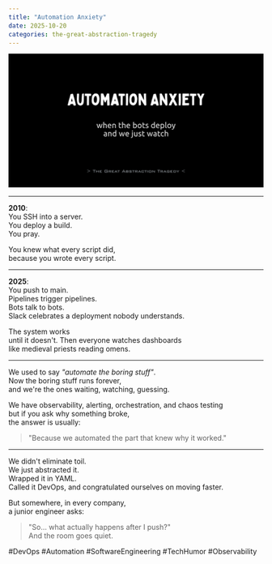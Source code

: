 ```yaml
---
title: "Automation Anxiety"
date: 2025-10-20
categories: the-great-abstraction-tragedy
---
```


![Automation Anxiety](/res/automation-anxiety.png)

---

**2010**:  
You SSH into a server.  
You deploy a build.  
You pray.

You knew what every script did,  
because you wrote every script.

---

**2025**:  
You push to main.  
Pipelines trigger pipelines.  
Bots talk to bots.  
Slack celebrates a deployment nobody understands.

The system works  
until it doesn't.
Then everyone watches dashboards  
like medieval priests reading omens.

---

We used to say _"automate the boring stuff"_.  
Now the boring stuff runs forever,  
and we're the ones waiting,
watching, guessing.

We have observability, alerting, orchestration, and chaos testing  
but if you ask why something broke,  
the answer is usually:
> "Because we automated the part that knew why it worked."

---

We didn't eliminate toil.  
We just abstracted it.  
Wrapped it in YAML.  
Called it DevOps,
and congratulated ourselves on moving faster.

But somewhere, in every company,  
a junior engineer asks:
> "So... what actually happens after I push?"  
> And the room goes quiet.

#DevOps #Automation #SoftwareEngineering #TechHumor #Observability
